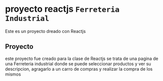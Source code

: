 # proyecto reactjs `Ferreteria Industrial`

Este es un proyecto dreado con Reactjs

## Proyecto

este proyecto fue creado para la clase de Reactjs
se trata de una pagina de una Ferreteria industrial donde se puede seleccionar productos y ver su descripcion, agragarlo a un carro de compras y realizar la compra de los mismos


